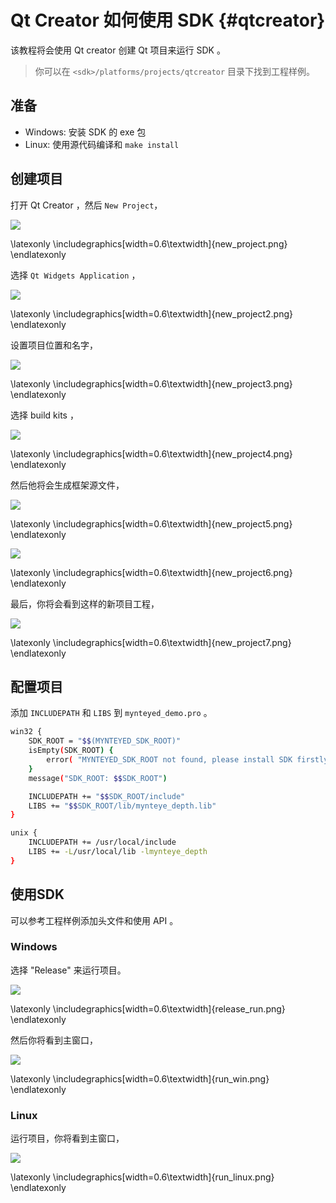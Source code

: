 # Qt Creator 如何使用 SDK {#qtcreator}

该教程将会使用 Qt creator 创建 Qt 项目来运行 SDK 。

> 你可以在 `<sdk>/platforms/projects/qtcreator` 目录下找到工程样例。

## 准备

* Windows: 安装 SDK 的 exe 包
* Linux: 使用源代码编译和 `make install`

## 创建项目

打开 Qt Creator ，然后 `New Project`，

![](images/projects/qtcreator/new_project.png)

\latexonly
\includegraphics[width=0.6\textwidth]{new_project.png}
\endlatexonly

选择 `Qt Widgets Application` ，

![](images/projects/qtcreator/new_project2.png)

\latexonly
\includegraphics[width=0.6\textwidth]{new_project2.png}
\endlatexonly

设置项目位置和名字，

![](images/projects/qtcreator/new_project3.png)

\latexonly
\includegraphics[width=0.6\textwidth]{new_project3.png}
\endlatexonly

选择 build kits ，

![](images/projects/qtcreator/new_project4.png)

\latexonly
\includegraphics[width=0.6\textwidth]{new_project4.png}
\endlatexonly

然后他将会生成框架源文件，

![](images/projects/qtcreator/new_project5.png)

\latexonly
\includegraphics[width=0.6\textwidth]{new_project5.png}
\endlatexonly

![](images/projects/qtcreator/new_project6.png)

\latexonly
\includegraphics[width=0.6\textwidth]{new_project6.png}
\endlatexonly

最后，你将会看到这样的新项目工程，

![](images/projects/qtcreator/new_project7.png)

\latexonly
\includegraphics[width=0.6\textwidth]{new_project7.png}
\endlatexonly

## 配置项目

添加 `INCLUDEPATH` 和 `LIBS` 到 `mynteyed_demo.pro` 。

```bash
win32 {
    SDK_ROOT = "$$(MYNTEYED_SDK_ROOT)"
    isEmpty(SDK_ROOT) {
        error( "MYNTEYED_SDK_ROOT not found, please install SDK firstly" )
    }
    message("SDK_ROOT: $$SDK_ROOT")

    INCLUDEPATH += "$$SDK_ROOT/include"
    LIBS += "$$SDK_ROOT/lib/mynteye_depth.lib"
}

unix {
    INCLUDEPATH += /usr/local/include
    LIBS += -L/usr/local/lib -lmynteye_depth
}
```

## 使用SDK

可以参考工程样例添加头文件和使用 API 。

### Windows

选择 "Release" 来运行项目。

![](images/projects/qtcreator/release_run.png)

\latexonly
\includegraphics[width=0.6\textwidth]{release_run.png}
\endlatexonly

然后你将看到主窗口，

![](images/projects/qtcreator/run_win.png)

\latexonly
\includegraphics[width=0.6\textwidth]{run_win.png}
\endlatexonly

### Linux

运行项目，你将看到主窗口，

![](images/projects/qtcreator/run_linux.png)

\latexonly
\includegraphics[width=0.6\textwidth]{run_linux.png}
\endlatexonly

